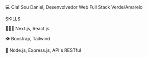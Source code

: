 
💻 Ola! Sou Daniel, Desenvolvedor Web Full Stack Verde/Amarelo

SKILLS

👨🏼‍💻 Next.js, React.js

👁️ Boostrap, Tailwind

🧠 Node.js, Express.js, API's RESTful 



